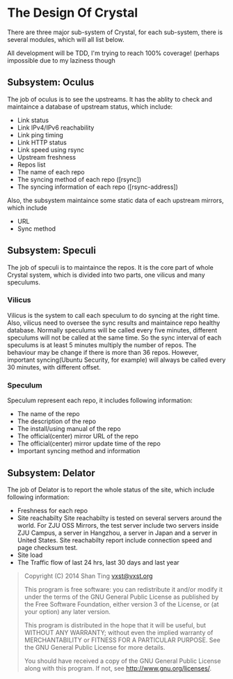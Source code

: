 The Design Of Crystal
=======================

There are three major sub-system of Crystal, for each sub-system, there is several modules, which will all list below.

All development will be TDD, I'm trying to reach 100% coverage! (perhaps impossible due to my laziness though

Subsystem: Oculus
-----------------------

The job of oculus is to see the upstreams. It has the ablity to check and maintaince a database of upstream status, which include:

 * Link status
  * Link IPv4/IPv6 reachability
  * Link ping timing
  * Link HTTP status
 * Link speed using rsync
 * Upstream freshness
 * Repos list
  * The name of each repo
  * The syncing method of each repo ([rsync])
  * The syncing information of each repo ([rsync-address])

Also, the subsystem maintaince some static data of each upstream mirrors, which include

 * URL
 * Sync method

Subsystem: Speculi
----------------------

The job of speculi is to maintaince the repos. It is the core part of whole Crystal system, which is divided into two parts, one vilicus and many speculums.

### Vilicus

Vilicus is the system to call each speculum to do syncing at the right time. Also, vilicus need to oversee the sync results and maintaince repo healthy database. Normally speculums will be called every five minutes, different speculums will not be called at the same time. So the sync interval of each speculums is at least 5 minutes multiply the number of repos. The behaviour may be change if there is more than 36 repos. However, important syncing(Ubuntu Security, for example) will always be called every 30 minutes, with different offset.

### Speculum

Speculum represent each repo, it includes following information:

 * The name of the repo
 * The description of the repo
 * The install/using manual of the repo
 * The official(center) mirror URL of the repo
 * The official(center) mirror update time of the repo
 * Important syncing method and information

Subsystem: Delator
-----------------------

The job of Delator is to report the whole status of the site, which include following information:

 * Freshness for each repo
 * Site reachabilty
   Site reachabilty is tested on several servers around the world. For ZJU OSS Mirrors, the test server include two servers inside ZJU Campus, a server in Hangzhou, a server in Japan and a server in United States. Site reachabilty report include connection speed and page checksum test.
 * Site load
  * The Traffic flow of last 24 hrs, last 30 days and last year


> Copyright (C) 2014  Shan Ting <vxst@vxst.org>
> 
> This program is free software: you can redistribute it and/or modify
> it under the terms of the GNU General Public License as published by
> the Free Software Foundation, either version 3 of the License, or
> (at your option) any later version.
> 
> This program is distributed in the hope that it will be useful,
> but WITHOUT ANY WARRANTY; without even the implied warranty of
> MERCHANTABILITY or FITNESS FOR A PARTICULAR PURPOSE.  See the
> GNU General Public License for more details.
> 
> You should have received a copy of the GNU General Public License
> along with this program.  If not, see <http://www.gnu.org/licenses/>.
